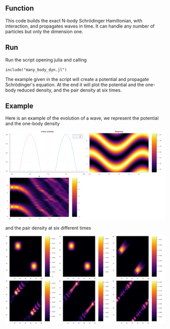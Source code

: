 ## Function
This code builds the exact N-body Schrödinger Hamiltonian, with interaction, and propagates waves in time. It can handle any number of particles but only the dimension one.

## Run
Run the script opening julia and calling
```
include("many_body_dyn.jl")
```
The example given in the script will create a potential and propagate Schrödinger's equation. At the end it will plot the potential and the one-body reduced density, and the pair density at six times.


## Example
Here is an example of the evolution of a wave, we represent the potential and the one-body density
<p align="center">
    <img src="plots/main.png" width="800" alt="Plot" />
</p>
and the pair density at six different times
<p align="center">
    <img src="plots/pair_density_ρ.png" width="800" alt="Plot" />
</p>
